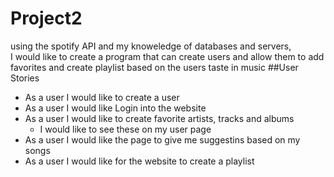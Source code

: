 # Project2
using the spotify API and my knoweledge of databases and servers,  
I would like to create a program that can create users and allow them to add favorites and create playlist based on the users taste in music
##User Stories
- As a user I would like to create a user
- As a user I would like Login into the website
- As a user I would like to create favorite artists, tracks and albums
    - I would like to see these on my user page
- As a user I would like the page to give me suggestins based on my songs
- As a user I would like for the website to create a playlist

